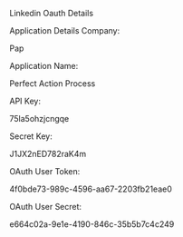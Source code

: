 Linkedin Oauth Details

Application Details
Company:

Pap

Application Name:

Perfect Action Process

API Key:

75la5ohzjcngqe

Secret Key:

J1JX2nED782raK4m

OAuth User Token:

4f0bde73-989c-4596-aa67-2203fb21eae0

OAuth User Secret:

e664c02a-9e1e-4190-846c-35b5b7c4c249

